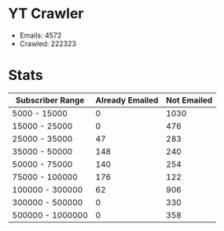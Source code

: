 # YT Crawler
- Emails: 4572
- Crawled: 222323

# Stats
| Subscriber Range  | Already Emailed | Not Emailed |
|-------|-------|-------|
| 5000 - 15000 | 0 | 1030 |
| 15000 - 25000 | 0 | 476 |
| 25000 - 35000 | 47 | 283 |
| 35000 - 50000 | 148 | 240 |
| 50000 - 75000 | 140 | 254 |
| 75000 - 100000 | 176 | 122 |
| 100000 - 300000 | 62 | 906 |
| 300000 - 500000 | 0 | 330 |
| 500000 - 1000000 | 0 | 358 |
